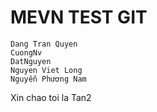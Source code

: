 # MEVN TEST GIT

```
Dang Tran Quyen
CuongNv
DatNguyen
Nguyen Viet Long
Nguyễn Phương Nam

```

Xin chao toi la Tan2

